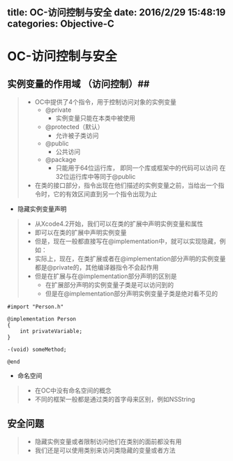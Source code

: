 title: OC-访问控制与安全
date: 2016/2/29 15:48:19         
categories: Objective-C
---

# OC-访问控制与安全 #

## 实例变量的作用域 （访问控制）##
>- OC中提供了4个指令，用于控制访问对象的实例变量
>    - @private
>        - 实例变量只能在本类中被使用
>    - @protected（默认）
>        - 允许被子类访问
>    - @public
>        - 公共访问
>    - @package
>        - 只能用于64位运行库， 即同一个库或框架中的代码可以访问
>          在32位运行库中等同于@public
>- 在类的接口部分，指令出现在他们描述的实例变量之前，当给出一个指令时，它的有效区间直到另一个指令出现为止

- 隐藏实例变量声明
>- 从Xcode4.2开始，我们可以在类的扩展中声明实例变量和属性
>- 即可以在类的扩展中声明实例变量
>- 但是，现在一般都直接写在@implementation中，就可以实现隐藏，例如：
>- 实际上，现在，在类扩展或者在@implementation部分声明的实例变量都是@private的，其他编译器指令不会起作用
>- 但是在扩展与在@implementation部分声明的区别是
>    - 在扩展部分声明的实例变量子类是可以访问到的
>    - 但是在@implementation部分声明实例变量子类是绝对看不见的

	#import "Person.h"
	
	@implementation Person
	{
		int privateVariable;
	}
	
	-(void) someMethod;
	
	@end

- 命名空间
>- 在OC中没有命名空间的概念
>- 不同的框架一般都是通过类的首字母来区别，例如NSString

## 安全问题 ##
>- 隐藏实例变量或者限制访问他们在类别的面前都没有用
>- 我们还是可以使用类别来访问类隐藏的变量或者方法



